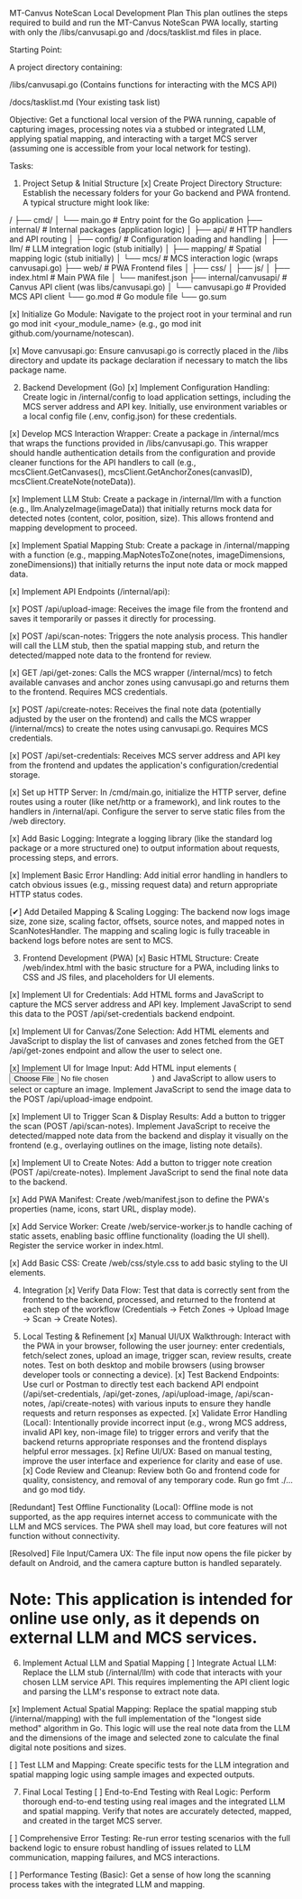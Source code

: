 MT-Canvus NoteScan Local Development Plan
This plan outlines the steps required to build and run the MT-Canvus NoteScan PWA locally, starting with only the /libs/canvusapi.go and /docs/tasklist.md files in place.

Starting Point:

A project directory containing:

/libs/canvusapi.go (Contains functions for interacting with the MCS API)

/docs/tasklist.md (Your existing task list)

Objective: Get a functional local version of the PWA running, capable of capturing images, processing notes via a stubbed or integrated LLM, applying spatial mapping, and interacting with a target MCS server (assuming one is accessible from your local network for testing).

Tasks:

1. Project Setup & Initial Structure
[x] Create Project Directory Structure: Establish the necessary folders for your Go backend and PWA frontend. A typical structure might look like:

/
├── cmd/
│   └── main.go         # Entry point for the Go application
├── internal/           # Internal packages (application logic)
│   ├── api/            # HTTP handlers and API routing
│   ├── config/         # Configuration loading and handling
│   ├── llm/            # LLM integration logic (stub initially)
│   ├── mapping/        # Spatial mapping logic (stub initially)
│   └── mcs/            # MCS interaction logic (wraps canvusapi.go)
├── web/                # PWA Frontend files
│   ├── css/
│   ├── js/
│   ├── index.html      # Main PWA file
│   └── manifest.json
├── internal/canvusapi/ # Canvus API client (was libs/canvusapi.go)
│   └── canvusapi.go    # Provided MCS API client
└── go.mod              # Go module file
└── go.sum

[x] Initialize Go Module: Navigate to the project root in your terminal and run go mod init <your_module_name> (e.g., go mod init github.com/yourname/notescan).

[x] Move canvusapi.go: Ensure canvusapi.go is correctly placed in the /libs directory and update its package declaration if necessary to match the libs package name.

2. Backend Development (Go)
[x] Implement Configuration Handling: Create logic in /internal/config to load application settings, including the MCS server address and API key. Initially, use environment variables or a local config file (.env, config.json) for these credentials.

[x] Develop MCS Interaction Wrapper: Create a package in /internal/mcs that wraps the functions provided in /libs/canvusapi.go. This wrapper should handle authentication details from the configuration and provide cleaner functions for the API handlers to call (e.g., mcsClient.GetCanvases(), mcsClient.GetAnchorZones(canvasID), mcsClient.CreateNote(noteData)).

[x] Implement LLM Stub: Create a package in /internal/llm with a function (e.g., llm.AnalyzeImage(imageData)) that initially returns mock data for detected notes (content, color, position, size). This allows frontend and mapping development to proceed.

[x] Implement Spatial Mapping Stub: Create a package in /internal/mapping with a function (e.g., mapping.MapNotesToZone(notes, imageDimensions, zoneDimensions)) that initially returns the input note data or mock mapped data.

[x] Implement API Endpoints (/internal/api):

[x] POST /api/upload-image: Receives the image file from the frontend and saves it temporarily or passes it directly for processing.

[x] POST /api/scan-notes: Triggers the note analysis process. This handler will call the LLM stub, then the spatial mapping stub, and return the detected/mapped note data to the frontend for review.

[x] GET /api/get-zones: Calls the MCS wrapper (/internal/mcs) to fetch available canvases and anchor zones using canvusapi.go and returns them to the frontend. Requires MCS credentials.

[x] POST /api/create-notes: Receives the final note data (potentially adjusted by the user on the frontend) and calls the MCS wrapper (/internal/mcs) to create the notes using canvusapi.go. Requires MCS credentials.

[x] POST /api/set-credentials: Receives MCS server address and API key from the frontend and updates the application's configuration/credential storage.

[x] Set up HTTP Server: In /cmd/main.go, initialize the HTTP server, define routes using a router (like net/http or a framework), and link routes to the handlers in /internal/api. Configure the server to serve static files from the /web directory.

[x] Add Basic Logging: Integrate a logging library (like the standard log package or a more structured one) to output information about requests, processing steps, and errors.

[x] Implement Basic Error Handling: Add initial error handling in handlers to catch obvious issues (e.g., missing request data) and return appropriate HTTP status codes.

[✔] Add Detailed Mapping & Scaling Logging: The backend now logs image size, zone size, scaling factor, offsets, source notes, and mapped notes in ScanNotesHandler. The mapping and scaling logic is fully traceable in backend logs before notes are sent to MCS.

3. Frontend Development (PWA)
[x] Basic HTML Structure: Create /web/index.html with the basic structure for a PWA, including links to CSS and JS files, and placeholders for UI elements.

[x] Implement UI for Credentials: Add HTML forms and JavaScript to capture the MCS server address and API key. Implement JavaScript to send this data to the POST /api/set-credentials backend endpoint.

[x] Implement UI for Canvas/Zone Selection: Add HTML elements and JavaScript to display the list of canvases and zones fetched from the GET /api/get-zones endpoint and allow the user to select one.

[x] Implement UI for Image Input: Add HTML input elements (<input type="file" accept="image/*" capture="camera">) and JavaScript to allow users to select or capture an image. Implement JavaScript to send the image data to the POST /api/upload-image endpoint.

[x] Implement UI to Trigger Scan & Display Results: Add a button to trigger the scan (POST /api/scan-notes). Implement JavaScript to receive the detected/mapped note data from the backend and display it visually on the frontend (e.g., overlaying outlines on the image, listing note details).

[x] Implement UI to Create Notes: Add a button to trigger note creation (POST /api/create-notes). Implement JavaScript to send the final note data to the backend.

[x] Add PWA Manifest: Create /web/manifest.json to define the PWA's properties (name, icons, start URL, display mode).

[x] Add Service Worker: Create /web/service-worker.js to handle caching of static assets, enabling basic offline functionality (loading the UI shell). Register the service worker in index.html.

[x] Add Basic CSS: Create /web/css/style.css to add basic styling to the UI elements.

4. Integration
[x] Verify Data Flow: Test that data is correctly sent from the frontend to the backend, processed, and returned to the frontend at each step of the workflow (Credentials -> Fetch Zones -> Upload Image -> Scan -> Create Notes).

5. Local Testing & Refinement
[x] Manual UI/UX Walkthrough: Interact with the PWA in your browser, following the user journey: enter credentials, fetch/select zones, upload an image, trigger scan, review results, create notes. Test on both desktop and mobile browsers (using browser developer tools or connecting a device).
[x] Test Backend Endpoints: Use curl or Postman to directly test each backend API endpoint (/api/set-credentials, /api/get-zones, /api/upload-image, /api/scan-notes, /api/create-notes) with various inputs to ensure they handle requests and return responses as expected.
[x] Validate Error Handling (Local): Intentionally provide incorrect input (e.g., wrong MCS address, invalid API key, non-image file) to trigger errors and verify that the backend returns appropriate responses and the frontend displays helpful error messages.
[x] Refine UI/UX: Based on manual testing, improve the user interface and experience for clarity and ease of use.
[x] Code Review and Cleanup: Review both Go and frontend code for quality, consistency, and removal of any temporary code. Run go fmt ./... and go mod tidy.

[Redundant] Test Offline Functionality (Local): Offline mode is not supported, as the app requires internet access to communicate with the LLM and MCS services. The PWA shell may load, but core features will not function without connectivity.

[Resolved] File Input/Camera UX: The file input now opens the file picker by default on Android, and the camera capture button is handled separately.

# Note: This application is intended for online use only, as it depends on external LLM and MCS services.

6. Implement Actual LLM and Spatial Mapping
[ ] Integrate Actual LLM: Replace the LLM stub (/internal/llm) with code that interacts with your chosen LLM service API. This requires implementing the API client logic and parsing the LLM's response to extract note data.

[x] Implement Actual Spatial Mapping: Replace the spatial mapping stub (/internal/mapping) with the full implementation of the "longest side method" algorithm in Go. This logic will use the real note data from the LLM and the dimensions of the image and selected zone to calculate the final digital note positions and sizes.

[ ] Test LLM and Mapping: Create specific tests for the LLM integration and spatial mapping logic using sample images and expected outputs.

7. Final Local Testing
[ ] End-to-End Testing with Real Logic: Perform thorough end-to-end testing using real images and the integrated LLM and spatial mapping. Verify that notes are accurately detected, mapped, and created in the target MCS server.

[ ] Comprehensive Error Testing: Re-run error testing scenarios with the full backend logic to ensure robust handling of issues related to LLM communication, mapping failures, and MCS interactions.

[ ] Performance Testing (Basic): Get a sense of how long the scanning process takes with the integrated LLM and mapping.